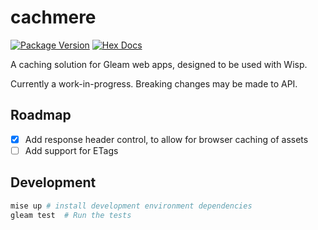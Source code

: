 # cachmere

[![Package Version](https://img.shields.io/hexpm/v/cachmere)](https://hex.pm/packages/cachmere)
[![Hex Docs](https://img.shields.io/badge/hex-docs-ffaff3)](https://hexdocs.pm/cachmere/)

A caching solution for Gleam web apps, designed to be used with Wisp.

Currently a work-in-progress. Breaking changes may be made to API.

## Roadmap
- [x] Add response header control, to allow for browser caching of assets
- [ ] Add support for ETags

## Development
```sh
mise up # install development environment dependencies
gleam test  # Run the tests
```
